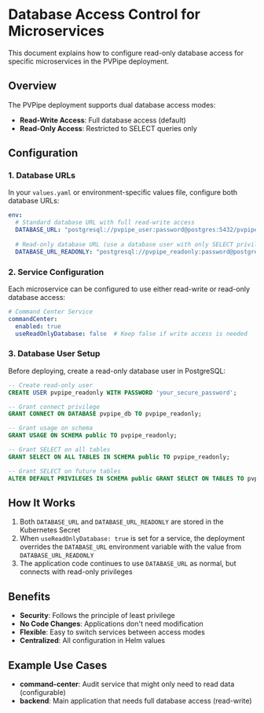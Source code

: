 # Database Access Control for Microservices

This document explains how to configure read-only database access for specific microservices in the PVPipe deployment.

## Overview

The PVPipe deployment supports dual database access modes:
- **Read-Write Access**: Full database access (default)
- **Read-Only Access**: Restricted to SELECT queries only

## Configuration

### 1. Database URLs

In your `values.yaml` or environment-specific values file, configure both database URLs:

```yaml
env:
  # Standard database URL with full read-write access
  DATABASE_URL: "postgresql://pvpipe_user:password@postgres:5432/pvpipe_db"
  
  # Read-only database URL (use a database user with only SELECT privileges)
  DATABASE_URL_READONLY: "postgresql://pvpipe_readonly:password@postgres:5432/pvpipe_db"
```

### 2. Service Configuration

Each microservice can be configured to use either read-write or read-only database access:

```yaml
# Command Center Service
commandCenter:
  enabled: true
  useReadOnlyDatabase: false  # Keep false if write access is needed
```

### 3. Database User Setup

Before deploying, create a read-only database user in PostgreSQL:

```sql
-- Create read-only user
CREATE USER pvpipe_readonly WITH PASSWORD 'your_secure_password';

-- Grant connect privilege
GRANT CONNECT ON DATABASE pvpipe_db TO pvpipe_readonly;

-- Grant usage on schema
GRANT USAGE ON SCHEMA public TO pvpipe_readonly;

-- Grant SELECT on all tables
GRANT SELECT ON ALL TABLES IN SCHEMA public TO pvpipe_readonly;

-- Grant SELECT on future tables
ALTER DEFAULT PRIVILEGES IN SCHEMA public GRANT SELECT ON TABLES TO pvpipe_readonly;
```

## How It Works

1. Both `DATABASE_URL` and `DATABASE_URL_READONLY` are stored in the Kubernetes Secret
2. When `useReadOnlyDatabase: true` is set for a service, the deployment overrides the `DATABASE_URL` environment variable with the value from `DATABASE_URL_READONLY`
3. The application code continues to use `DATABASE_URL` as normal, but connects with read-only privileges

## Benefits

- **Security**: Follows the principle of least privilege
- **No Code Changes**: Applications don't need modification
- **Flexible**: Easy to switch services between access modes
- **Centralized**: All configuration in Helm values

## Example Use Cases

- **command-center**: Audit service that might only need to read data (configurable)
- **backend**: Main application that needs full database access (read-write)